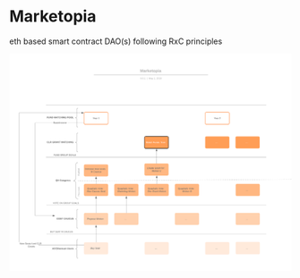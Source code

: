 # Marketopia
eth based smart contract DAO(s) following RxC principles


![logical diagram](https://raw.githubusercontent.com/RadicalxChange/Marketopia/master/diagram.png)

